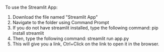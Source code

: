 To use the Streamlit App:
1. Download the file named "Streamlit App"
2. Navigate to the folder using Command Prompt
3. If you do not have streamlit installed, type the following command: pip install streamlit
4. Then, type the following command: streamlit run app.py
5. This will give you a link, Ctrl+Click on the link to open it in the browser.
